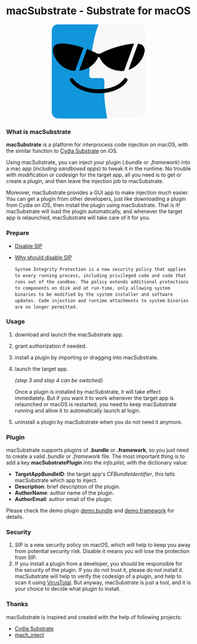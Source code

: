 # macSubstrate - Substrate for macOS #

<p align="center"><img alt="macSubstrate" src="sketch/icon.png"/></p>

### What is macSubstrate

**macSubstrate** is a platform for interprocess code injection on macOS, with the similar function to [Cydia Substrate](http://www.cydiasubstrate.com/) on iOS.

Using macSubstrate, you can inject your plugin (*.bundle* or *.framework*) into a mac app (*including sandboxed apps*) to tweak it in the runtime. No trouble with modification or codesign for the target app, all you need is to get or create a plugin, and then leave the injection job to macSubstrate.

Moreover, macSubstrate provides a GUI app to make injection much easier. You can get a plugin from other developers, just like downloading a plugin from Cydia on iOS, then install the plugin using macSubstrate. That is it! macSubstrate will load the plugin automatically, and whenever the target app is relaunched, macSubstrate will take care of it for you.

### Prepare

* [Disable SIP](https://developer.apple.com/library/content/documentation/Security/Conceptual/System_Integrity_Protection_Guide/ConfiguringSystemIntegrityProtection/ConfiguringSystemIntegrityProtection.html)

* [Why should disable SIP](https://developer.apple.com/library/content/releasenotes/MacOSX/WhatsNewInOSX/Articles/MacOSX10_11.html)

    `System Integrity Protection is a new security policy that applies to every running process, including privileged code and code that runs out of the sandbox. The policy extends additional protections to components on disk and at run-time, only allowing system binaries to be modified by the system installer and software updates. Code injection and runtime attachments to system binaries are no longer permitted.`

### Usage

1. download and launch the macSubstrate app.
2. grant authorization if needed.
3. install a plugin by importing or dragging into macSubstrate.
4. launch the target app.

    *(step 3 and step 4 can be switched)*

    Once a plugin is installed by macSubstrate, it will take effect immediately. But if you want it to work whenever the target app is relaunched or macOS is restarted, you need to keep macSubstrate running and allow it to automatically launch at login.

5. uninstall a plugin by macSubstrate when you do not need it anymore.

### Plugin

macSubstrate supports plugins of **.bundle** or **.framework**, so you just need to create a valid *.bundle* or *.framework* file. The most important thing is to add a key **macSubstratePlugin** into the *info.plist*, with the dictionary value:

* **TargetAppBundleID**: the target app's *CFBundleIdentifier*, this tells macSubstrate which app to inject.
* **Description**: brief description of the plugin.
* **AuthorName**: author name of the plugin.
* **AuthorEmail**: author email of the plugin.

Please check the demo plugin [demo.bundle](https://github.com/wzqcongcong/macSubstrate/tree/master/macSubstratePluginDemo) and [demo.framework](https://github.com/wzqcongcong/macSubstrate/tree/master/macSubstratePluginDemo2) for details.

### Security

1. SIP is a new security policy on macOS, which will help to keep you away from potential security risk. Disable it means you will lose the protection from SIP.
2. If you install a plugin from a developer, you should be responsible for the security of the plugin. If you do not trust it, please do not install it. macSubstrate will help to verify the codesign of a plugin, and help to scan it using [VirusTotal](https://www.virustotal.com). But anyway, macSubstrate is just a tool, and it is your choice to decide what plugin to install.

### Thanks

macSubstrate is inspired and created with the help of following projects:

* [Cydia Substrate](http://www.cydiasubstrate.com/)
* [mach_inject](https://github.com/rentzsch/mach_inject)
